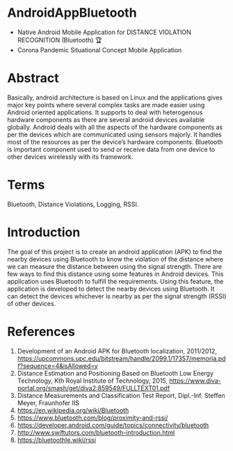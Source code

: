 # AndroidAppBluetooth

* Native Android Mobile Application for DISTANCE VIOLATION RECOGNITION (Bluetooth) 🏆
* Corona Pandemic Situational Concept Mobile Application 

# Abstract
Basically, android architecture is based on Linux and the applications gives major key points where several complex tasks are made easier using Android oriented applications. It supports to deal with heterogenous hardware components as there are several android devices available globally. Android deals with all the aspects of the hardware components as per the devices which are communicated using sensors majorly. It handles most of the resources as per the device’s hardware components. Bluetooth is important component used to send or receive data from one device to other devices wirelessly with its framework.

# Terms
Bluetooth, Distance Violations, Logging, RSSI.

# Introduction
The goal of this project is to create an android application (APK) to find the nearby devices using Bluetooth to know the violation of the distance where we can measure the distance between using the signal strength. There are few ways to find this distance using some features in Android devices. This application uses Bluetooth to fulfill the requirements. Using this feature, the application is developed to detect the nearby devices using Bluetooth. It can detect the devices whichever is nearby as per the signal strength (RSSI) of other devices.

# References 
1) Development of an Android APK for Bluetooth localization, 2011/2012, https://upcommons.upc.edu/bitstream/handle/2099.1/17357/memoria.pdf?sequence=4&isAllowed=y
2) Distance Estimation and Positioning Based on Bluetooth Low Energy Technology, Kth Royal Institute of Technology, 2015, https://www.diva-portal.org/smash/get/diva2:859549/FULLTEXT01.pdf
3) Distance Measurements and Classification Test Report, Dipl.-Inf. Steffen Meyer, Fraunhofer IIS
4) https://en.wikipedia.org/wiki/Bluetooth
5) https://www.bluetooth.com/blog/proximity-and-rssi/
6) https://developer.android.com/guide/topics/connectivity/bluetooth
7) http://www.swiftutors.com/bluetooth-introduction.html
8) https://bluetoothle.wiki/rssi
